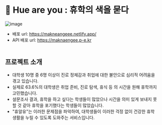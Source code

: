 # 🏫 Hue are you : 휴학의 색을 묻다
![image](https://github.com/user-attachments/assets/19b1af6f-cd1e-4145-b058-3cc04f6ce792)
- 배포 url: https://makneangeee.netlify.app/
- API 배포 url: https://maknaengee.p-e.kr
<br/><br/>
## 프로젝트 소개
- 대학생 10명 중 6명 이상이 진로 정체감과 취업에 대한 불안으로 심리적 어려움을 겪고 있습니다.
- 실제로 63.6%의 대학생은 취업 준비, 진로 탐색, 휴식 등 의 시간을 원해 휴학까지 고민했습니다.
- 설문조사 결과, 휴학을 하고 싶다는 학생들이 많았으나 시간을 의미 있게 보내지 못할 것 같아 휴학을 포기했다는 학생들이 많았습니다.
- "휴알유"는 이러한 문제점을 파악하여, 대학생들이 이러한 걱정 없이 건강한 휴학 생활을 누릴 수 있도록 도와주는 서비스입니다.

